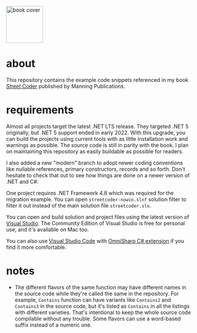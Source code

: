<a href="https://streetcoder.org">
  <img alt="book cover" src="https://user-images.githubusercontent.com/241217/150715271-6bcbf5ae-ed59-4360-94bd-dac1c000b1ea.png" width="100">
</a>

# about

This repository contains the example code snippets 
referenced in my book [Street Coder](https://streetcoder.org)
published by Manning Publications.

# requirements

Almost all projects target the latest .NET LTS release. They targeted .NET 5 originally, 
but .NET 5 support ended in early 2022. With this upgrade, you can build the projects 
using current tools with as little installation work and warnings as possible. 
The source code is still in parity with the book. I plan on maintaining 
this repository as easily buildable as possible for readers.

I also added a new "modern" branch to adopt newer coding conventions like nullable references,
primary constructors, records and so forth. Don't hesitate to check that out to see how
things are done on a newer version of .NET and C#.

One project requires .NET Framework 4.8 which was required for the migration example. 
You can open `streetcoder-nowin.slnf` solution filter to filter it out instead of the main
solution file `streetcoder.sln`.

You can open and build solution and project files using the latest version 
of [Visual Studio](https://visualstudio.microsoft.com/vs/). The Community Edition of Visual Studio 
is free for personal use, and it's available on Mac too.

You can also use [Visual Studio Code](https://code.visualstudio.com/) with 
[OmniSharp C# extension](https://marketplace.visualstudio.com/items?itemName=ms-dotnettools.csharp) 
if you find it more comfortable.

# notes
- The different flavors of the same function may have different names in the source 
  code while they're called the same in the repository. For example, `Contains` 
  function can have variants like `Contains2` and `Contains3` in the source code, but 
  it's listed as `Contains` in all the listings with different varieties. That's 
  intentional to keep the whole source code compilable without any trouble.
  Some flavors can use a word-based suffix instead of a numeric one.

